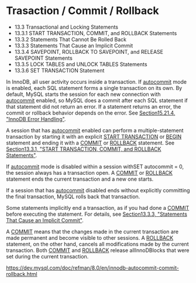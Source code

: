# Trasaction / Commit / Rollback

- 13.3 Transactional and Locking Statements
- 13.3.1 START TRANSACTION, COMMIT, and ROLLBACK Statements
- 13.3.2 Statements That Cannot Be Rolled Back
- 13.3.3 Statements That Cause an Implicit Commit
- 13.3.4 SAVEPOINT, ROLLBACK TO SAVEPOINT, and RELEASE SAVEPOINT Statements
- 13.3.5 LOCK TABLES and UNLOCK TABLES Statements
- 13.3.6 SET TRANSACTION Statement

In InnoDB, all user activity occurs inside a transaction. If [autocommit](https://dev.mysql.com/doc/refman/8.0/en/server-system-variables.html#sysvar_autocommit) mode is enabled, each SQL statement forms a single transaction on its own. By default, MySQL starts the session for each new connection with [autocommit](https://dev.mysql.com/doc/refman/8.0/en/server-system-variables.html#sysvar_autocommit) enabled, so MySQL does a commit after each SQL statement if that statement did not return an error. If a statement returns an error, the commit or rollback behavior depends on the error. See [Section15.21.4, "InnoDB Error Handling"](https://dev.mysql.com/doc/refman/8.0/en/innodb-error-handling.html).

A session that has [autocommit](https://dev.mysql.com/doc/refman/8.0/en/server-system-variables.html#sysvar_autocommit) enabled can perform a multiple-statement transaction by starting it with an explicit [START TRANSACTION](https://dev.mysql.com/doc/refman/8.0/en/commit.html) or [BEGIN](https://dev.mysql.com/doc/refman/8.0/en/commit.html) statement and ending it with a [COMMIT](https://dev.mysql.com/doc/refman/8.0/en/commit.html) or [ROLLBACK](https://dev.mysql.com/doc/refman/8.0/en/commit.html) statement. See [Section13.3.1, "START TRANSACTION, COMMIT, and ROLLBACK Statements"](https://dev.mysql.com/doc/refman/8.0/en/commit.html).

If [autocommit](https://dev.mysql.com/doc/refman/8.0/en/server-system-variables.html#sysvar_autocommit) mode is disabled within a session withSET autocommit = 0, the session always has a transaction open. A [COMMIT](https://dev.mysql.com/doc/refman/8.0/en/commit.html) or [ROLLBACK](https://dev.mysql.com/doc/refman/8.0/en/commit.html) statement ends the current transaction and a new one starts.

If a session that has [autocommit](https://dev.mysql.com/doc/refman/8.0/en/server-system-variables.html#sysvar_autocommit) disabled ends without explicitly committing the final transaction, MySQL rolls back that transaction.

Some statements implicitly end a transaction, as if you had done a [COMMIT](https://dev.mysql.com/doc/refman/8.0/en/commit.html) before executing the statement. For details, see [Section13.3.3, "Statements That Cause an Implicit Commit"](https://dev.mysql.com/doc/refman/8.0/en/implicit-commit.html).

A [COMMIT](https://dev.mysql.com/doc/refman/8.0/en/commit.html) means that the changes made in the current transaction are made permanent and become visible to other sessions. A [ROLLBACK](https://dev.mysql.com/doc/refman/8.0/en/commit.html) statement, on the other hand, cancels all modifications made by the current transaction. Both [COMMIT](https://dev.mysql.com/doc/refman/8.0/en/commit.html) and [ROLLBACK](https://dev.mysql.com/doc/refman/8.0/en/commit.html) release allInnoDBlocks that were set during the current transaction.

<https://dev.mysql.com/doc/refman/8.0/en/innodb-autocommit-commit-rollback.html>
